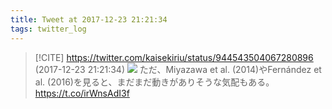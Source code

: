 ```yaml
---
title: Tweet at 2017-12-23 21:21:34
tags: twitter_log
---
```


> [!CITE] https://twitter.com/kaisekiriu/status/944543504067280896 (2017-12-23 21:21:34)
> ![](https://twitter.com/kaisekiriu/status/944543504067280896)
> ただ、Miyazawa et al. (2014)やFernández et al. (2016)を見ると、まだまだ動きがありそうな気配もある。
> https://t.co/irWnsAdI3f
